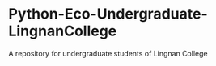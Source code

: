 # Python-Eco-Undergraduate-LingnanCollege
A repository for undergraduate students of Lingnan College
